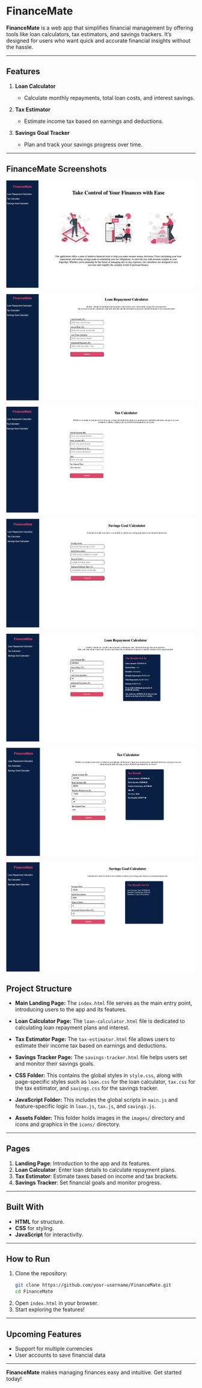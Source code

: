 # FinanceMate 

**FinanceMate** is a web app that simplifies financial management by offering tools like loan calculators, tax estimators, and savings trackers. It’s designed for users who want quick and accurate financial insights without the hassle.  

---

## Features  

1. **Loan Calculator**  
   - Calculate monthly repayments, total loan costs, and interest savings.  
   
2. **Tax Estimator**  
   - Estimate income tax based on earnings and deductions.  

3. **Savings Goal Tracker**  
   - Plan and track your savings progress over time.  

---

## FinanceMate Screenshots

![FinanceMate Dashboard](https://github.com/FortuneMth/FinanceMate/raw/main/Screenshot%202025-01-05%20at%2020.37.01.png)

![FinanceMate Loan Calculator](https://github.com/FortuneMth/FinanceMate/raw/main/Screenshot%202025-01-05%20at%2020.37.14.png)

![FinanceMate Tax Manager](https://github.com/FortuneMth/FinanceMate/raw/main/Screenshot%202025-01-05%20at%2020.37.32.png)

![FinanceMate Savings Planner](https://github.com/FortuneMth/FinanceMate/raw/main/Screenshot%202025-01-05%20at%2020.37.43.png)

![FinanceMate Calculated](https://github.com/FortuneMth/FinanceMate/raw/main/Screenshot%202025-01-05%20at%2020.38.07.png)

![FinanceMate Calculated](https://github.com/FortuneMth/FinanceMate/raw/main/Screenshot%202025-01-05%20at%2020.38.49.png)

![FinanceMate Calculated](https://github.com/FortuneMth/FinanceMate/raw/main/Screenshot%202025-01-05%20at%2020.39.16.png)


## Project Structure  

- **Main Landing Page:** The `index.html` file serves as the main entry point, introducing users to the app and its features.  
- **Loan Calculator Page:** The `loan-calculator.html` file is dedicated to calculating loan repayment plans and interest.  
- **Tax Estimator Page:** The `tax-estimator.html` file allows users to estimate their income tax based on earnings and deductions.  
- **Savings Tracker Page:** The `savings-tracker.html` file helps users set and monitor their savings goals.  

- **CSS Folder:** This contains the global styles in `style.css`, along with page-specific styles such as `loan.css` for the loan calculator, `tax.css` for the tax estimator, and `savings.css` for the savings tracker.  
- **JavaScript Folder:** This includes the global scripts in `main.js` and feature-specific logic in `loan.js`, `tax.js`, and `savings.js`.  
- **Assets Folder:** This folder holds images in the `images/` directory and icons and graphics in the `icons/` directory.  
 
    
---


##  Pages  

1. **Landing Page**: Introduction to the app and its features.  
2. **Loan Calculator**: Enter loan details to calculate repayment plans.  
3. **Tax Estimator**: Estimate taxes based on income and tax brackets.  
4. **Savings Tracker**: Set financial goals and monitor progress.  

---

##  Built With  

- **HTML** for structure.  
- **CSS** for styling.  
- **JavaScript** for interactivity.  

---

## How to Run  

1. Clone the repository:  
   ```bash
   git clone https://github.com/your-username/FinanceMate.git
   cd FinanceMate
   ```  
2. Open `index.html` in your browser.  
3. Start exploring the features!  

---

##  Upcoming Features  

- Support for multiple currencies  
- User accounts to save financial data  

---  

**FinanceMate** makes managing finances easy and intuitive. Get started today!  
